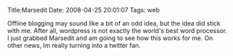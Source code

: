 Title:Marsedit
Date: 2008-04-25 20:01:07
Tags: web

Offline blogging may sound like a bit of an odd idea, but the idea did stick
with me. After all, wordpress is not exactly the world's best word processor.
I just grabbed Marsedit and am going to see how this works for me. On other
news, Im really turning into a twitter fan.

